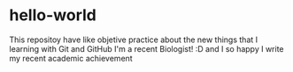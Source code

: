 # hello-world
This repositoy have like objetive practice about the new things that I learning with Git and GitHub
I'm a recent Biologist! :D and I so happy
I write my recent academic achievement 
